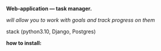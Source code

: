 **Web-application — task manager.**

_will allow you to work with goals and track progress on them_

stack (python3.10, Django, Postgres)

**how to install:**